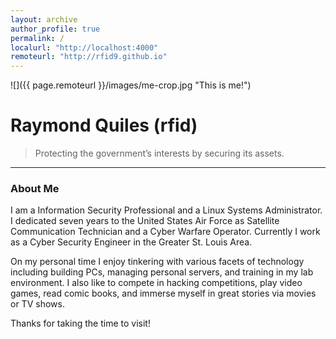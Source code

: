 ```yaml
---
layout: archive
author_profile: true
permalink: /
localurl: "http://localhost:4000"
remoteurl: "http://rfid9.github.io"
---
```


<!-- Switch when uploading to github -->
![]({{ page.remoteurl }}/images/me-crop.jpg "This is me!")


# Raymond Quiles (rfid)

> Protecting the government’s interests by securing its assets.

-----------------

### About Me

I am a Information Security Professional and a Linux Systems Administrator. I dedicated seven years to the United States Air Force as Satellite Communication Technician and a Cyber Warfare Operator. Currently I work as a Cyber Security Engineer in the Greater St. Louis Area.

On my personal time I enjoy tinkering with various facets of technology including building PCs, managing personal servers, and training in my lab environment. I also like to compete in hacking competitions, play video games, read comic books, and immerse myself in great stories via movies or TV shows.

Thanks for taking the time to visit!
